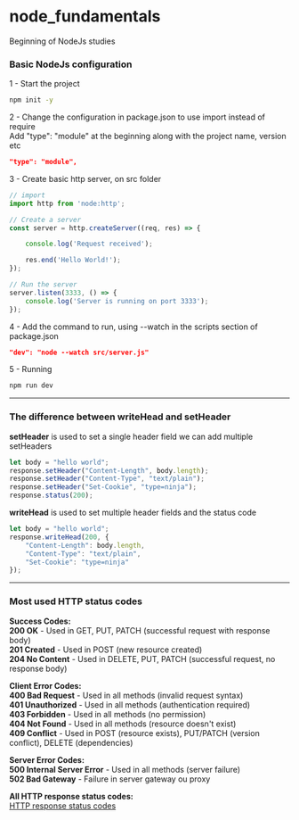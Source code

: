 # node_fundamentals
Beginning of NodeJs studies


### Basic NodeJs configuration

1 - Start the project

```sh
npm init -y 
```

2 - Change the configuration in package.json to use import instead of require  
Add "type": "module" at the beginning along with the project name, version etc

```json
"type": "module",
```

3 - Create basic http server, on src folder

```javascript
// import
import http from 'node:http';

// Create a server
const server = http.createServer((req, res) => {

    console.log('Request received');

    res.end('Hello World!');
});

// Run the server
server.listen(3333, () => {
    console.log('Server is running on port 3333');
});
```


4 - Add the command to run, using --watch in the scripts section of package.json

```json
"dev": "node --watch src/server.js"
```

5 - Running

```sh
npm run dev 
```

---

### The difference between writeHead and setHeader

**setHeader** is used to set a single header field
we can add multiple setHeaders

```javascript
let body = "hello world";
response.setHeader("Content-Length", body.length);
response.setHeader("Content-Type", "text/plain");
response.setHeader("Set-Cookie", "type=ninja");
response.status(200);
```

**writeHead** is used to set multiple header fields and the status code

```javascript
let body = "hello world";
response.writeHead(200, {
    "Content-Length": body.length,
    "Content-Type": "text/plain",
    "Set-Cookie": "type=ninja"
});
```

---

### Most used HTTP status codes

**Success Codes:**  
**200 OK** - Used in GET, PUT, PATCH (successful request with response body)  
**201 Created** - Used in POST (new resource created)  
**204 No Content** - Used in DELETE, PUT, PATCH (successful request, no response body)

**Client Error Codes:**  
**400 Bad Request** - Used in all methods (invalid request syntax)  
**401 Unauthorized** - Used in all methods (authentication required)  
**403 Forbidden** - Used in all methods (no permission)  
**404 Not Found** - Used in all methods (resource doesn't exist)  
**409 Conflict** - Used in POST (resource exists), PUT/PATCH (version conflict), DELETE (dependencies)

**Server Error Codes:**  
**500 Internal Server Error** - Used in all methods (server failure)  
**502 Bad Gateway** - Failure in server gateway ou proxy  

**All HTTP response status codes:**   
[HTTP response status codes](https://developer.mozilla.org/en-US/docs/Web/HTTP/Reference/Status)  


